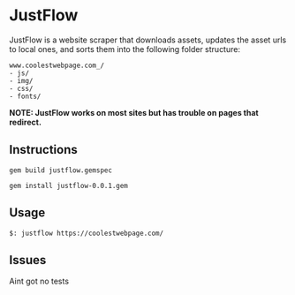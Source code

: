 JustFlow
========

JustFlow is a website scraper that downloads assets, updates the asset urls to local ones, and sorts them into the following folder structure:

```
www.coolestwebpage.com_/
- js/
- img/
- css/
- fonts/
```


**NOTE: JustFlow works on most sites but has trouble on pages that redirect.**

Instructions
------------

`gem build justflow.gemspec`

`gem install justflow-0.0.1.gem`


Usage
-----

`$: justflow https://coolestwebpage.com/`

Issues
------

Aint got no tests